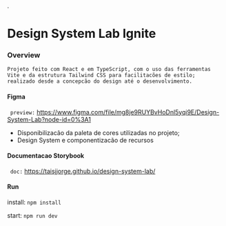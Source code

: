 .
#   Design System Lab Ignite

### Overview
`
    Projeto feito com React e em TypeScript, com o uso das ferramentas Vite e da estrutura Tailwind CSS para facilitacões de estilo; realizado desde a concepcão do design até o desenvolvimento. 
`

####    Figma
`
    preview:` https://www.figma.com/file/mg8je9RUYBvHoDnl5yqi9E/Design-System-Lab?node-id=0%3A1

-   Disponibilizacão da paleta de cores utilizadas no projeto;
-   Design System e componentizacão de recursos 

####    Documentacao Storybook
`
    doc:` https://taisjjorge.github.io/design-system-lab/

####    Run

 install: ` npm install `

 start:  ` npm run dev `




